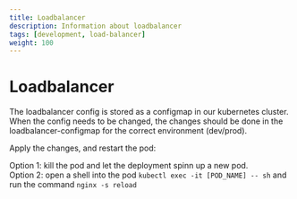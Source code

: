 ```yaml
---
title: Loadbalancer
description: Information about loadbalancer
tags: [development, load-balancer]
weight: 100
---
```


# Loadbalancer

The loadbalancer config is stored as a configmap in our kubernetes cluster.
When the config needs to be changed, the changes should be done in the loadbalancer-configmap for the correct environment (dev/prod).

Apply the changes, and restart the pod:

Option 1: kill the pod and let the deployment spinn up a new pod.  
Option 2: open a shell into the pod `kubectl exec -it [POD_NAME] -- sh` and run the command `nginx -s reload`